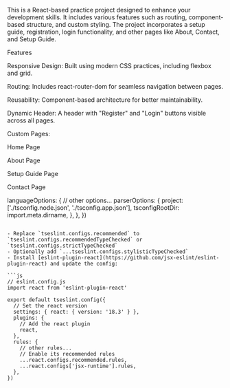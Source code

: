 

This is a React-based practice project designed to enhance your development skills. It includes various features such as routing, component-based structure, and custom styling. The project incorporates a setup guide, registration, login functionality, and other pages like About, Contact, and Setup Guide.

Features

Responsive Design: Built using modern CSS practices, including flexbox and grid.

Routing: Includes react-router-dom for seamless navigation between pages.

Reusability: Component-based architecture for better maintainability.

Dynamic Header: A header with "Register" and "Login" buttons visible across all pages.

Custom Pages:

Home Page

About Page

Setup Guide Page

Contact Page


  languageOptions: {
    // other options...
    parserOptions: {
      project: ['./tsconfig.node.json', './tsconfig.app.json'],
      tsconfigRootDir: import.meta.dirname,
    },
  },
})
```

- Replace `tseslint.configs.recommended` to `tseslint.configs.recommendedTypeChecked` or `tseslint.configs.strictTypeChecked`
- Optionally add `...tseslint.configs.stylisticTypeChecked`
- Install [eslint-plugin-react](https://github.com/jsx-eslint/eslint-plugin-react) and update the config:

```js
// eslint.config.js
import react from 'eslint-plugin-react'

export default tseslint.config({
  // Set the react version
  settings: { react: { version: '18.3' } },
  plugins: {
    // Add the react plugin
    react,
  },
  rules: {
    // other rules...
    // Enable its recommended rules
    ...react.configs.recommended.rules,
    ...react.configs['jsx-runtime'].rules,
  },
})
```

